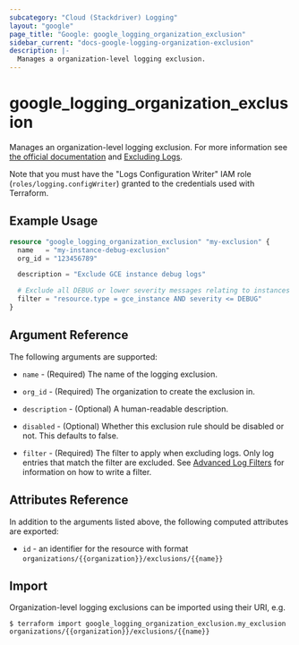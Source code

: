 ```yaml
---
subcategory: "Cloud (Stackdriver) Logging"
layout: "google"
page_title: "Google: google_logging_organization_exclusion"
sidebar_current: "docs-google-logging-organization-exclusion"
description: |-
  Manages a organization-level logging exclusion.
---
```


# google\_logging\_organization\_exclusion

Manages an organization-level logging exclusion. For more information see
[the official documentation](https://cloud.google.com/logging/docs/) and
[Excluding Logs](https://cloud.google.com/logging/docs/exclusions).

Note that you must have the "Logs Configuration Writer" IAM role (`roles/logging.configWriter`)
granted to the credentials used with Terraform.

## Example Usage

```terraform
resource "google_logging_organization_exclusion" "my-exclusion" {
  name   = "my-instance-debug-exclusion"
  org_id = "123456789"

  description = "Exclude GCE instance debug logs"

  # Exclude all DEBUG or lower severity messages relating to instances
  filter = "resource.type = gce_instance AND severity <= DEBUG"
}
```

## Argument Reference

The following arguments are supported:

* `name` - (Required) The name of the logging exclusion.

* `org_id` - (Required) The organization to create the exclusion in.

* `description` - (Optional) A human-readable description.

* `disabled` - (Optional) Whether this exclusion rule should be disabled or not. This defaults to
    false.

* `filter` - (Required) The filter to apply when excluding logs. Only log entries that match the filter are excluded.
    See [Advanced Log Filters](https://cloud.google.com/logging/docs/view/advanced-filters) for information on how to
    write a filter.

## Attributes Reference

In addition to the arguments listed above, the following computed attributes are exported:

* `id` - an identifier for the resource with format `organizations/{{organization}}/exclusions/{{name}}`

## Import

Organization-level logging exclusions can be imported using their URI, e.g.

```
$ terraform import google_logging_organization_exclusion.my_exclusion organizations/{{organization}}/exclusions/{{name}}
```
